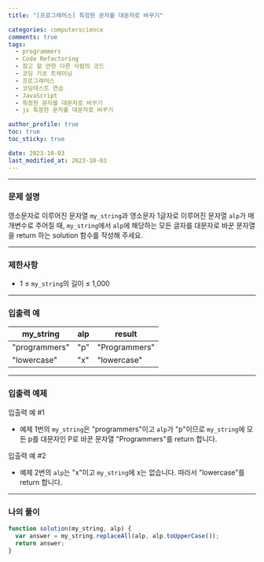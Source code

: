 ```yaml
---
title: "[프로그래머스] 특정한 문자를 대문자로 바꾸기"

categories: computerscience
comments: true
tags:
  - programmers
  - Code Refactoring
  - 참고 할 만한 다른 사람의 코드
  - 코딩 기초 트레이닝
  - 프로그래머스
  - 코딩테스트 연습
  - JavaScript
  - 특정한 문자를 대문자로 바꾸기
  - js 특정한 문자를 대문자로 바꾸기

author_profile: true
toc: true
toc_sticky: true

date: 2023-10-03
last_modified_at: 2023-10-03
---
```


---

### 문제 설명

영소문자로 이루어진 문자열 `my_string`과 영소문자 1글자로 이루어진 문자열 `alp`가 매개변수로 주어질 때, `my_string`에서 `alp`에 해당하는 모든 글자를 대문자로 바꾼 문자열을 return 하는 solution 함수를 작성해 주세요.

---

### 제한사항

- 1 ≤ `my_string`의 길이 ≤ 1,000

---

### 입출력 예

| my_string     | alp | result        |
| ------------- | --- | ------------- |
| "programmers" | "p" | "Programmers" |
| "lowercase"   | "x" | "lowercase"   |

---

### 입출력 예제

입출력 예 #1

- 예제 1번의 `my_string`은 "programmers"이고 `alp`가 "p"이므로 `my_string`에 모든 p를 대문자인 P로 바꾼 문자열 "Programmers"를 return 합니다.

입출력 예 #2

- 예제 2번의 `alp`는 "x"이고 `my_string`에 x는 없습니다. 따라서 "lowercase"를 return 합니다.

---

### 나의 풀이

```jsx
function solution(my_string, alp) {
  var answer = my_string.replaceAll(alp, alp.toUpperCase());
  return answer;
}
```
